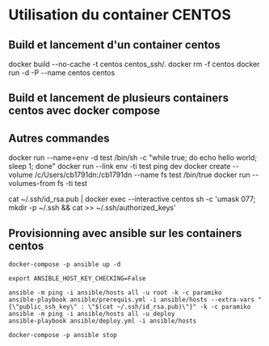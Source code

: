 # Utilisation du container CENTOS

## Build et lancement d'un container centos

docker build --no-cache -t centos centos_ssh/.
docker rm -f centos
docker run -d -P --name centos centos

## Build et lancement de plusieurs containers centos avec docker compose

## Autres commandes

docker run --name=env -d test /bin/sh -c "while true; do echo hello world; sleep 1; done"
docker run --link env -ti test
ping dev
docker create --volume /c/Users/cb1791dn:/cb1791dn --name fs test /bin/true
docker run --volumes-from fs -ti test

cat ~/.ssh/id_rsa.pub | docker exec --interactive centos sh -c 'umask 077; mkdir -p ~/.ssh && cat >> ~/.ssh/authorized_keys'


## Provisionning avec ansible sur les containers centos

```
docker-compose -p ansible up -d

export ANSIBLE_HOST_KEY_CHECKING=False

ansible -m ping -i ansible/hosts all -u root -k -c paramiko
ansible-playbook ansible/prerequis.yml -i ansible/hosts --extra-vars "{\"public_ssh_key\" : \"$(cat ~/.ssh/id_rsa.pub)\"}" -k -c paramiko
ansible -m ping -i ansible/hosts all -u deploy
ansible-playbook ansible/deploy.yml -i ansible/hosts

docker-compose -p ansible stop
```
